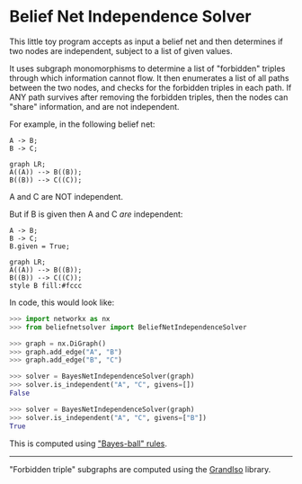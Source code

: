 # Belief Net Independence Solver

This little toy program accepts as input a belief net and then determines if
two nodes are independent, subject to a list of given values.

It uses subgraph monomorphisms to determine a list of "forbidden" triples
through which information cannot flow. It then enumerates a list of all paths
between the two nodes, and checks for the forbidden triples in each path. If
ANY path survives after removing the forbidden triples, then the nodes can
"share" information, and are not independent.

For example, in the following belief net:

```
A -> B;
B -> C;
```

```mermaid
graph LR;
A((A)) --> B((B));
B((B)) --> C((C));
```

A and C are NOT independent.

But if B is given then A and C _are_ independent:

```
A -> B;
B -> C;
B.given = True;
```

```mermaid
graph LR;
A((A)) --> B((B));
B((B)) --> C((C));
style B fill:#fccc
```

In code, this would look like:

```python
>>> import networkx as nx
>>> from beliefnetsolver import BeliefNetIndependenceSolver

>>> graph = nx.DiGraph()
>>> graph.add_edge("A", "B")
>>> graph.add_edge("B", "C")

>>> solver = BayesNetIndependenceSolver(graph)
>>> solver.is_independent("A", "C", givens=[])
False

>>> solver = BayesNetIndependenceSolver(graph)
>>> solver.is_independent("A", "C", givens=["B"])
True
```

This is computed using ["Bayes-ball" rules](https://arxiv.org/ftp/arxiv/papers/1301/1301.7412.pdf).

---

"Forbidden triple" subgraphs are computed using the
[GrandIso](https://github.com/aplbrain/grandiso-networkx) library.
